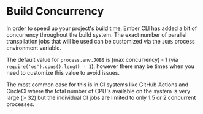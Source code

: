 # Build Concurrency

In order to speed up your project's build time, Ember CLI has added a bit of
concurrency throughout the build system. The exact number of parallel
transpilation jobs that will be used can be customized via the `JOBS` process
environment variable.

The default value for `process.env.JOBS` is (max concurrency) - 1 (via
`require('os').cpus().length - 1`), however there may be times when you need to
customize this value to avoid issues.

The most common case for this is in CI systems like GitHub Actions
and CircleCI where the total number of CPU's available on the system is very
large (> 32) but the individual CI jobs are limited to only 1.5 or 2 concurrent
processes.
